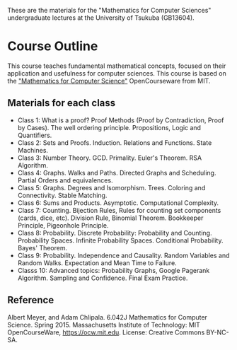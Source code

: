 These are the materials for the "Mathematics for Computer Sciences" undergraduate lectures at the University of Tsukuba (GB13604).

# Course Outline 

This course teaches fundamental mathematical concepts, focused on their application and usefulness for computer sciences. This course is based on the ["Mathematics for Computer Science"](https://ocw.mit.edu/courses/electrical-engineering-and-computer-science/6-042j-mathematics-for-computer-science-spring-2015/) OpenCourseware from MIT.

## Materials for each class

- Class 1: What is a proof? Proof Methods (Proof by Contradiction, Proof by Cases). The well ordering principle. Propositions, Logic and Quantifiers.
- Class 2: Sets and Proofs. Induction. Relations and Functions. State Machines.
- Class 3: Number Theory. GCD. Primality. Euler's Theorem. RSA Algorithm.
- Class 4: Graphs. Walks and Paths. Directed Graphs and Scheduling. Partial Orders and equivalences.
- Class 5: Graphs. Degrees and Isomorphism. Trees. Coloring and Connectivity. Stable Matching.
- Class 6: Sums and Products. Asymptotic. Computational Complexity.
- Class 7: Counting. Bijection Rules, Rules for counting set components (cards, dice, etc). Division Rule, Binomial Theorem. Bookkeeper Principle, Pigeonhole Principle.
- Class 8: Probability. Discrete Probability: Probability and Counting. Probability Spaces. Infinite Probability Spaces. Conditional Probability. Bayes' Theorem.
- Class 9: Probability. Independence and Causality. Random Variables and Random Walks. Expectation and Mean Time to Failure.
- Classs 10: Advanced topics: Probability Graphs, Google Pagerank Algorithm. Sampling and Confidence. Final Exam Practice.

## Reference

Albert Meyer, and Adam Chlipala. 6.042J Mathematics for Computer Science. Spring 2015. Massachusetts Institute of Technology: MIT OpenCourseWare, https://ocw.mit.edu. License: Creative Commons BY-NC-SA.

